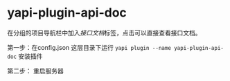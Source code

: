 # yapi-plugin-api-doc 

在分组的项目导航栏中加入*接口文档*标签，点击可以直接查看接口文档。

第一步：在config.json 这层目录下运行 ```yapi plugin --name yapi-plugin-api-doc```   安装插件  

第二步： 重启服务器
